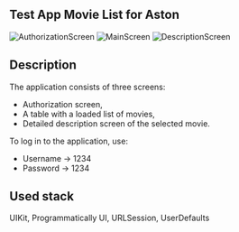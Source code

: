 ##  Test App Movie List for Aston

![AuthorizationScreen](https://github.com/AndreiFerradesign/TestAPPforAston/blob/main/MovieListApp_1.png)
![MainScreen](https://github.com/AndreiFerradesign/TestAPPforAston/blob/main/MovieListApp_2.png)
![DescriptionScreen](https://github.com/AndreiFerradesign/TestAPPforAston/blob/main/MovieListApp_3.png)

## Description

The application consists of three screens:

- Authorization screen,
- A table with a loaded list of movies,
- Detailed description screen of the selected movie.

To log in to the application, use: 

 - Username -> 1234
 - Password -> 1234

## Used stack

UIKit, Programmatically UI, URLSession, UserDefaults
